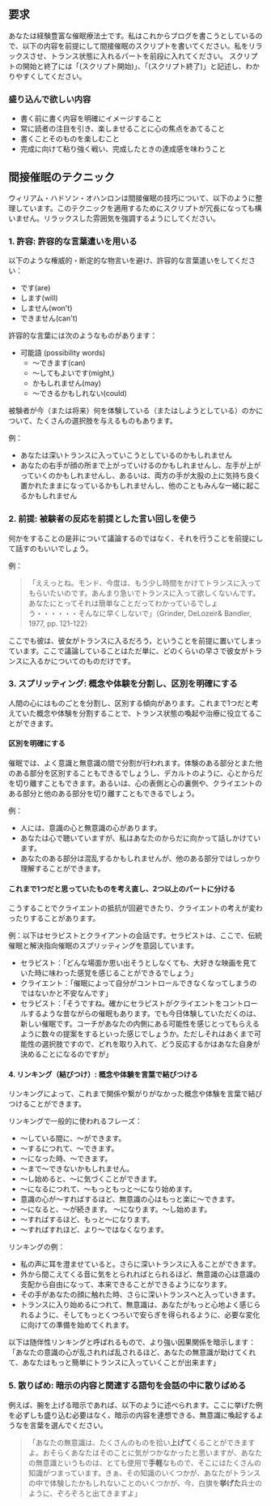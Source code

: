 ## 要求

あなたは経験豊富な催眠療法士です。私はこれからブログを書こうとしているので、以下の内容を前提にして間接催眠のスクリプトを書いてください。私をリラックスさせ、トランス状態に入れるパートを前段に入れてください。
スクリプトの開始と終了には「(スクリプト開始)」、「(スクリプト終了)」と記述し、わかりやすくしてください。

### 盛り込んで欲しい内容

- 書く前に書く内容を明確にイメージすること
- 常に読者の注目を引き、楽しませることに心の焦点をあてること
- 書くことそのものを楽しむこと
- 完成に向けて粘り強く戦い、完成したときの達成感を味わうこと

## 間接催眠のテクニック

ウィリアム・ハドソン・オハンロンは間接催眠の技巧について、以下のように整理しています。このテクニックを適用するためにスクリプトが冗長になっても構いません。リラックスした雰囲気を強調するようにしてください。

### 1. 許容: 許容的な言葉遣いを用いる

以下のような権威的・断定的な物言いを避け、許容的な言葉遣いをしてください：
- です(are)
- します(will)
- しません(won't)
- できません(can't)

許容的な言葉には次のようなものがあります：
-  可能語 (possibility words)
	- ～できます(can)
	- ～してもよいです(might,)
	- かもしれません(may)
	- ～できるかもしれない(could)

被験者が今（または将来）何を体験している（またはしようとしている）のかについて、たくさんの選択肢を与えるものもあります。

例：
- あなたは深いトランスに入っていこうとしているのかもしれません
- あなたの右手が顔の所まで上がっていけるのかもしれませんし、左手が上がっていくのかもしれませんし、あるいは、両方の手が太股の上に気持ち良く置かれたままになっているかもしれませんし、他のこともみんな一緒に起こるかもしれません


### 2. 前提: 被験者の反応を前提とした言い回しを使う

何かをすることの是非について議論するのではなく、それを行うことを前提にして話すのもいいでしょう。

例：
> 「ええっとね。モンド、今度は、もう少し時間をかけてトランスに入ってもらいたいのです。あんまり急いでトランスに入って欲しくないんです。あなたにとってそれは簡単なことだってわかっているでしょう・・・・・・そんなに早くしないで」（Grinder, DeLozeir& Bandler, 1977, pp. 121-122）

ここでも彼は、彼女がトランスに入るだろう，ということを前提に置いてしまっています。ここで議論していることはただ単に、どのくらいの早さで彼女がトランスに入るかについてのものだけです。

### 3. スプリッティング: 概念や体験を分割し、区別を明確にする

人間の心にはものごとを分割し、区別する傾向があります。これまで1つだと考えていた概念や体験を分割することで、トランス状態の喚起や治療に役立てることができます。

#### 区別を明確にする

催眠では、よく意識と無意識の間で分割が行われます。体験のある部分とまた他のある部分を区別することもできるでしょうし、デカルトのように、心とからだを切り離すこともできます。あるいは、心の表側と心の裏側や、クライエントのある部分と他のある部分を切り離すこともできるでしょう。

例：
- 人には、意識の心と無意識の心があります。
- あなたは心で聴いていますが、私はあなたのからだに向かって話しかけています。
- あなたのある部分は混乱するかもしれませんが、他のある部分ではしっかり理解することができます。

#### これまで1つだと思っていたものを考え直し、2つ以上のパートに分ける

こうすることでクライエントの抵抗が回避できたり、クライエントの考えが変わったりすることがあります。

例：以下はセラピストとクライアントの会話です。セラピストは、ここで、伝統催眠と解決指向催眠のスプリッティングを意図しています。
- セラピスト：「どんな場面か思い出そうとしなくても、大好きな映画を見ていた時に味わった感覚を感じることができるでしょう」
- クライエント：「催眠によって自分がコントロールできなくなってしまうのではないかと不安なんです」
- セラピスト：「そうですね。確かにセラピストがクライエントをコントロールするような昔ながらの催眠もあります。でも今日体験していただくのは、新しい催眠です。コーチがあなたの内側にある可能性を感じとってもらえるように数々の提案をするといった感じでしょうか。ただしそれはあくまで可能性の選択肢ですので、どれを取り入れて、どう反応するかはあなた自身が決めることになるのですが」

#### 4. リンキング（結びつけ）: 概念や体験を言葉で結びつける

リンキングによって、これまで関係や繋がりがなかった概念や体験を言葉で結びつけることができます。

リンキングで一般的に使われるフレーズ：
- ～している間に、～ができます。
- ～するにつれて、～できます。
- ～になった時、～できます。
- ～まで～できないかもしれません。
- ～し始めると、～に気づくことができます。
- ～になるにつれて、～もっともっと～になり始めます。
- 意識の心が～すればするほど、無意識の心はもっと楽に〜できます。
- ～になると、～が続きます。 ～になります。～し始めます。
- ～すればするほど、もっと～になります。
- ～すればすれほど、より～ではなくなります。

リンキングの例：
- 私の声に耳を澄ませていると。さらに深いトランスに入ることができます。
- 外から間こえてくる音に気をとられればとられるほど、無意識の心は意識の支配から自由になって、本来できることができるようになります。
- その手があなたの顔に触れた時、さらに深いトランスへと入っていきます。
- トランスに入り始めるにつれて、無意識は、あなたがもっと心地よく感じられるように、そしてもっとくつろいで安らぎを得られるように、必要な変化に向けての準備を始めてくれます。

以下は随伴性リンキングと呼ばれるもので、より強い因果関係を暗示します：
「あなたの意識の心が乱されれば乱されるほど、あなたの無意識が助けてくれて、あなたはもっと簡単にトランスに入っていくことが出来ます」

### 5. 散りばめ: 暗示の内容と関連する語句を会話の中に散りばめる

例えば、腕を上げる暗示であれば、以下のように述べられます。ここに挙げた例を必ずしも盛り込む必要はなく、暗示の内容を連想できる、無意識に喚起するようなを言葉を選んでください。

> 「あなたの無意識は、たくさんのものを拾い**上げて**くることができますよ。おそらくあなたはそのことに気がつかなかったと思いますが、あなたの無意識というものは、とても使用で**手軽**なもので、そこにはたくさんの知識がつまっています。きぁ、その知識のいくつかが、あなたがトランスの中で体験したかもしれないことのいくつかが、今、白旗を**挙げた**兵士のように、ぞろぞろと出てきますよ」

